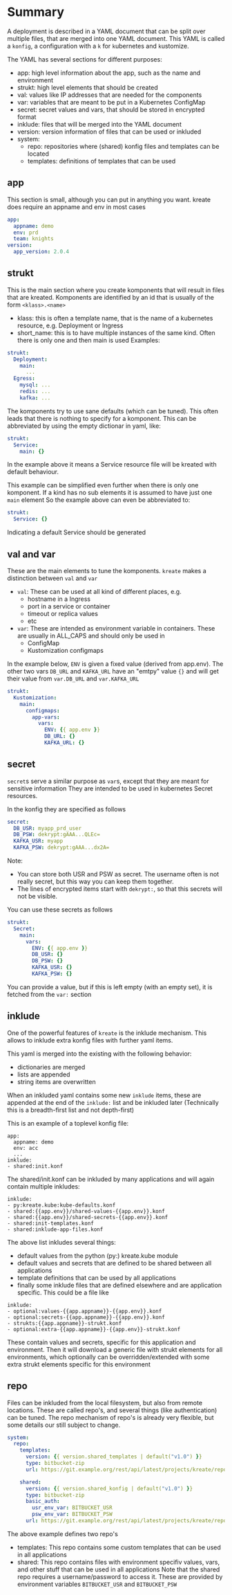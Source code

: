 # Summary
A deployment is described in a YAML document that can be split over multiple files,
that are merged into one YAML document.
This YAML is called a `konfig`, a configuration with a `k` for `k`ubernetes and `k`ustomize.

The YAML has several sections for different purposes:
- app: high level information about the app, such as the name and environment
- strukt: high level elements that should be created
- val: values like IP addresses that are needed for the components
- var: variables that are meant to be put in a Kubernetes ConfigMap
- secret: secret values and vars, that should be stored in encrypted format
- inklude: files that will be merged into the YAML document
- version: version information of files that can be used or inkluded
- system:
  - repo: repositories where (shared) konfig files and templates can be located
  - templates: definitions of templates that can be used

## app
This section is small, although you can put in anything you want.
kreate does require an appname and env in most cases
```yaml
app:
  appname: demo
  env: prd
  team: knights
version:
  app_version: 2.0.4
```

## strukt
This is the main section where you create komponents that will result in files that are kreated.
Komponents are identified by an id that is usually of the form `<klass>.<name>`
- klass: this is often a template name, that is the name of a kubernetes resource, e.g. Deployment or Ingress
- short_name: this is to have multiple instances of the same kind. Often there is only one and then main is used
Examples:
```yaml
strukt:
  Deployment:
    main:
      ...
  Egress:
    mysql: ...
    redis: ...
    kafka: ...
```
The komponents try to use sane defaults (which can be tuned).
This often leads that there is nothing to specify for a komponent.
This can be abbreviated by using the empty dictionar in yaml, like:
```yaml
strukt:
  Service:
    main: {}
```
In the example above it means a Service resource file will be kreated
with default behaviour.

This example can be simplified even further when there is only one komponent.
If a kind has no sub elements it is assumed to have just one `main` element
So the example above can even be abbreviated to:
```yaml
strukt:
  Service: {}
```
Indicating a default Service should be generated

## val and var
These are the main elements to tune the komponents.
`kreate` makes a distinction between `val` and `var`
- `val`: These can be used at all kind of different places, e.g.
  - hostname in a Ingress
  - port in a service or container
  - timeout or replica values
  - etc
- `var`: These are intended as environment variable in containers. These are usually in ALL_CAPS and should only be used in
  - ConfigMap
  - Kustomization configmaps

In the example below, `ENV` is given a fixed value (derived from app.env).
The other two vars `DB_URL` and `KAFKA_URL` have an "emtpy" value `{}`
and will get their value from `var.DB_URL` and `var.KAFKA_URL`
```yaml
strukt:
  Kustomization:
    main:
      configmaps:
        app-vars:
          vars:
            ENV: {{ app.env }}
            DB_URL: {}
            KAFKA_URL: {}
```
## secret
`secret`s serve a similar purpose as `var`s, except that they are meant for sensitive information
They are intended to be used in kubernetes Secret resources.

In the konfig they are specified as follows
```yaml
secret:
  DB_USR: myapp_prd_user
  DB_PSW: dekrypt:gAAA...QLEc=
  KAFKA_USR: myapp
  KAFKA_PSW: dekrypt:gAAA...dx2A=
```
Note:
- You can store both USR and PSW as secret. The username often is not really secret, but this way you can keep them together.
- The lines of encrypted items start with `dekrypt:`, so that this secrets will not be visible.

You can use these secrets as follows
```yaml
strukt:
  Secret:
    main:
      vars:
        ENV: {{ app.env }}
        DB_USR: {}
        DB_PSW: {}
        KAFKA_USR: {}
        KAFKA_PSW: {}
```
You can provide a value, but if this is left empty (with an empty set), it is fetched from the `var:` section


## inklude
One of the powerful features of `kreate` is the inklude mechanism.
This allows to inklude extra konfig files with further yaml items.

This yaml is merged into the existing with the following behavior:
- dictionaries are merged
- lists are appended
- string items are overwritten

When an inkluded yaml contains some new `inklude` items, these are appended
at the end of the `inklude:` list and be inkluded later
(Technically this is a breadth-first list and not depth-first)

This is an example of a toplevel konfig file:
```yaml, caption=demo.konf
app:
  appname: demo
  env: acc
  ...
inklude:
- shared:init.konf
```
The shared/init.konf can be inkluded by many applications and will again contain
multiple inkludes:
```yaml, caption=shared:init.konf
inklude:
- py:kreate.kube:kube-defaults.konf
- shared:{{app.env}}/shared-values-{{app.env}}.konf
- shared:{{app.env}}/shared-secrets-{{app.env}}.konf
- shared:init-templates.konf
- shared:inklude-app-files.konf
```
The above list inkludes several things:
- default values from the python (py:) kreate.kube module
- default values and secrets that are defined to be shared between all applications
- template definitions that can be used by all applications
- finally some inklude files that are defined elsewhere and are application specific. This could be a file like
```yaml, caption=shared:inklude-app-files.konf
inklude:
- optional:values-{{app.appname}}-{{app.env}}.konf
- optional:secrets-{{app.appname}}-{{app.env}}.konf
- strukts:{{app.appname}}-strukt.konf
- optional:extra-{{app.appname}}-{{app.env}}-strukt.konf
```
These contain values and secrets, specific for this application and environment.
Then it will download a generic file with strukt elements for all environments,
which optionally can be overridden/extended with some extra strukt elements
specific for this environment

## repo
Files can be inkluded from the local filesystem, but also from remote locations.
These are called repo's, and several things (like authentication) can be tuned.
The repo mechanism of repo's is already very flexible, but some details
our still subject to change.
```yaml
system:
  repo:
    templates:
      version: {{ version.shared_templates | default("v1.0") }}
      type: bitbucket-zip
      url: https://git.example.org/rest/api/latest/projects/kreate/repos/shared-templates

    shared:
      version: {{ version.shared_konfig | default("v1.0") }}
      type: bitbucket-zip
      basic_auth:
        usr_env_var: BITBUCKET_USR
        psw_env_var: BITBUCKET_PSW
      url: https://git.example.org/rest/api/latest/projects/kreate/repos/shared-konfig-{{app.env}}
```
The above example defines two repo's
- templates: This repo contains some custom templates that can be used in all applications
- shared: This repo contains files with environment specifiv values, vars, and other stuff that can be used in all applications
Note that the shared repo requires a username/password to access it.
These are provided by environment variables `BITBUCKET_USR` and `BITBUCKET_PSW`
